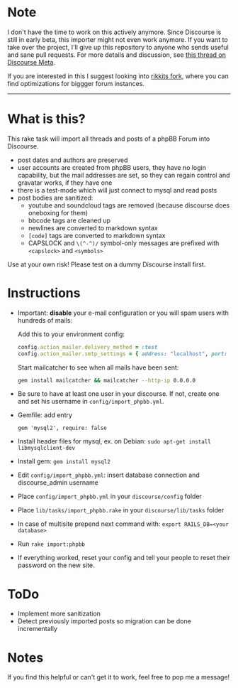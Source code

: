 # Note

I don't have the time to work on this actively anymore. Since Discourse is still in early beta,
this importer might not even work anymore. If you want to take over the project, I'll give up this
repository to anyone who sends useful and sane pull requests. For more details and discussion, see
[this thread on Discourse Meta](http://meta.discourse.org/t/importing-phpbb-into-discourse/7956).

If you are interested in this I suggest looking into [rikkits fork](https://github.com/rikkit/discourse-import-phpBB),
where you can find optimizations for biggger forum instances.

---

# What is this?

This rake task will import all threads and posts of a phpBB Forum into Discourse.

* post dates and authors are preserved
* user accounts are created from phpBB users, they have no login capability,
  but the mail addresses are set, so they can regain control and gravatar works, if they have one
* there is a test-mode which will just connect to mysql and read posts
* post bodies are sanitized:
  * youtube and soundcloud tags are removed (because discourse does oneboxing for them)
  * bbcode tags are cleaned up
  * newlines are converted to markdown syntax
  * `[code]` tags are converted to markdown syntax
  * CAPSLOCK and `\(^-^)/` symbol-only messages are prefixed with `<capslock>` and `<symbols>`

Use at your own risk! Please test on a dummy Discourse install first.

# Instructions

* Important: **disable** your e-mail configuration or you will spam users with hundreds of mails:

  Add this to your environment config:

  ```ruby
  config.action_mailer.delivery_method = :test
  config.action_mailer.smtp_settings = { address: "localhost", port: 1025 }
  ```
  Start mailcatcher to see when all mails have been sent:

  ```bash
  gem install mailcatcher && mailcatcher --http-ip 0.0.0.0
  ```

* Be sure to have at least one user in your discourse.
  If not, create one and set his username in `config/import_phpbb.yml`.

* Gemfile: add entry


  ```Gemfile
  gem 'mysql2', require: false
  ```

* Install header files for mysql, ex. on Debian: `sudo apt-get install libmysqlclient-dev`

* Install gem: `gem install mysql2`

* Edit `config/import_phpbb.yml`: insert database connection and discourse_admin username

* Place `config/import_phpbb.yml` in your `discourse/config` folder

* Place `lib/tasks/import_phpbb.rake` in your `discourse/lib/tasks` folder

* In case of multisite prepend next command with: `export RAILS_DB=<your database>`

* Run `rake import:phpbb`

* If everything worked, reset your config and tell your people to reset their password on the new site.

# ToDo

* Implement more sanitization
* Detect previously imported posts so migration can be done incrementally

# Notes

If you find this helpful or can't get it to work, feel free to pop me a message!
